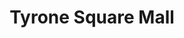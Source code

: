 ---
title: "Tyrone Square Mall"
url: /saint-petersburg/tyrone-square-mall/
shop: Einkaufszentrum
---
